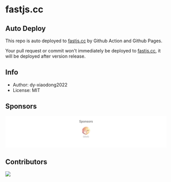 # fastjs.cc

[//]: # (## Important Change)

[//]: # ()
[//]: # (This repo name has been changed from `fastjs.cc` to `website`.)

[//]: # (For some reason, the repo name won't be change for now.)

## Auto Deploy

This repo is auto deployed to [fastjs.cc](https://fastjs.cc) by Github Action and Github Pages.

Your pull request or commit won't immediately be deployed to [fastjs.cc](https://fastjs.cc), it will be deployed after version release.

## Info

- Author: dy-xiaodong2022
- License: MIT

## Sponsors

<div align="center">
  <img src="https://raw.githubusercontent.com/dy-xiaodong2022/sponsors/main/sponsors.wide.svg" />
</div>

## Contributors

<a href="https://github.com/fastjs-team/fastjs.cc/graphs/contributors">
  <img src="https://contrib.rocks/image?repo=fastjs-team/fastjs.cc" />
</a>
